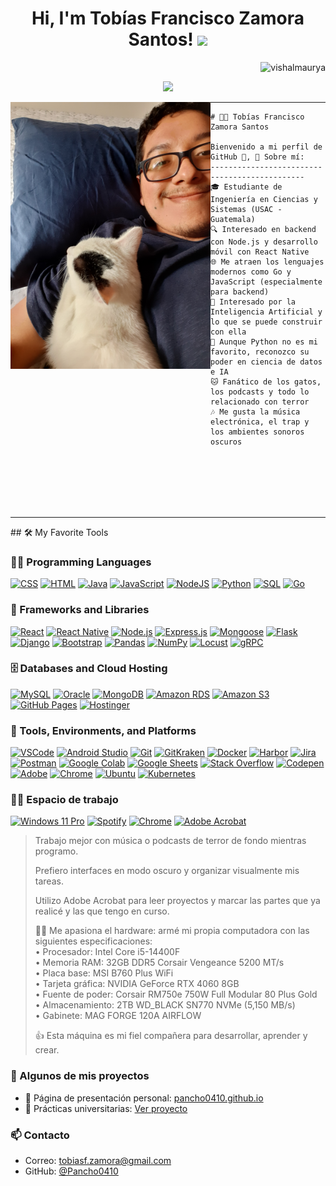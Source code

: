 <h1 align="center">
Hi, I'm Tobías Francisco Zamora Santos!
  <img src="https://media.giphy.com/media/hvRJCLFzcasrR4ia7z/giphy.gif" width="30"></h1>
  <img src="https://komarev.com/ghpvc/?username=I-am-vishalmaurya&label=Profile%20Views&color=0e75b6&style=flat" align='right' alt="vishalmaurya" />
 <!--<img src="https://gpvc.arturio.dev/I-am-vishalmaurya" alt="Profile views" align='right'/> <a href="https://github.com/I-am-vishalmaurya/I-am-vishalmaurya/"> </a>--> 
<br/>

<!-- Typing SVG by DenverCoder1 - https://github.com/DenverCoder1/readme-typing-svg -->
<p align="center">
  <a href="https://github.com/DenverCoder1/readme-typing-svg"><img src="https://readme-typing-svg.herokuapp.com?lines=Computer+Systems+Engineering+Student;Backend+Developer+(Node.js);AI+Enthusiast;Always+Learning+New+Things&center=true&width=450&height=50">
  </a>
</p>

<img align="left" src="https://github.com/Pancho0410/Pancho0410/blob/main/ProfilePancho-01.jpg" alt="Unfortunately I didn't find the author of the pic, feel to open a pull request if found" width="320" />
<hr>

```
# 👨‍💻 Tobías Francisco Zamora Santos

Bienvenido a mi perfil de GitHub 👋, 🚀 Sobre mí:
----------------------------------------------
🎓 Estudiante de Ingeniería en Ciencias y Sistemas (USAC - Guatemala)
🔍 Interesado en backend con Node.js y desarrollo móvil con React Native
🌐 Me atraen los lenguajes modernos como Go y JavaScript (especialmente para backend)
🧠 Interesado por la Inteligencia Artificial y lo que se puede construir con ella
🐍 Aunque Python no es mi favorito, reconozco su poder en ciencia de datos e IA
🐱 Fanático de los gatos, los podcasts y todo lo relacionado con terror
🎶 Me gusta la música electrónica, el trap y los ambientes sonoros oscuros
```

<br>
<br>
<br>
<br>
<br>
<hr>
## 🛠️ My Favorite Tools

### 👨‍💻 Programming Languages

<p>
    <a href="https://github.com/search?q=user%3ADenverCoder1+is%3Arepo+language%3Acss"><img alt="CSS" src="https://img.shields.io/badge/CSS%20-%231572B6.svg?logo=css3&logoColor=white"></a>
    <a href="https://github.com/search?q=user%3ADenverCoder1+is%3Arepo+language%3Ahtml"><img alt="HTML" src="https://img.shields.io/badge/HTML%20-%23E34F26.svg?logo=html5&logoColor=white"></a>
    <a href="https://github.com/search?q=user%3ADenverCoder1+is%3Arepo+language%3Ajava"><img alt="Java" src="https://img.shields.io/badge/Java-%23007396.svg?logo=java&logoColor=white"></a>
    <a href="https://github.com/search?q=user%3ADenverCoder1+is%3Arepo+language%3Ajavascript"><img alt="JavaScript" src="https://img.shields.io/badge/JavaScript%20-%23F7DF1E.svg?logo=javascript&logoColor=black"></a>
    <a href="https://github.com/search?q=user%3ADenverCoder1+is%3Arepo+language%3Ajavascript"><img alt="NodeJS" src="https://img.shields.io/badge/Node.js%20-%2343853D.svg?logo=node.js&logoColor=white"></a>
    <a href="https://github.com/search?q=user%3ADenverCoder1+is%3Arepo+language%3Apython"><img alt="Python" src="https://img.shields.io/badge/Python%20-%2314354C.svg?logo=python&logoColor=white"></a>
    <a href="https://github.com/search?q=user%3ADenverCoder1+is%3Arepo+language%3Asql"><img alt="SQL" src="https://img.shields.io/badge/SQL%20-%23025E8C.svg?logo=amazon-dynamodb&logoColor=white"></a>
<a href="https://github.com/search?q=user%3APancho0410+is%3Arepo+language%3Ago">
  <img alt="Go" src="https://img.shields.io/badge/Go-%2300ADD8.svg?logo=go&logoColor=white">
</a>

### 🧰 Frameworks and Libraries

<p>
  <a href="#"><img alt="React" src="https://img.shields.io/badge/React-20232A?style=for-the-badge&logo=react&logoColor=61DAFB"></a>
  <a href="#"><img alt="React Native" src="https://img.shields.io/badge/React_Native-20232A?style=for-the-badge&logo=react&logoColor=61DAFB"></a>
  <a href="#"><img alt="Node.js" src="https://img.shields.io/badge/Node.js-%2343853D.svg?style=for-the-badge&logo=node.js&logoColor=white"></a>
  <a href="#"><img alt="Express.js" src="https://img.shields.io/badge/Express.js-000000.svg?style=for-the-badge&logo=express&logoColor=white"></a>
  <a href="#"><img alt="Mongoose" src="https://img.shields.io/badge/Mongoose-880000?style=for-the-badge&logo=mongoose&logoColor=white"></a>
  <a href="#"><img alt="Flask" src="https://img.shields.io/badge/Flask-000000?style=for-the-badge&logo=flask&logoColor=white"></a>
  <a href="#"><img alt="Django" src="https://img.shields.io/badge/Django-092E20?style=for-the-badge&logo=django&logoColor=white"></a>
  <a href="#"><img alt="Bootstrap" src="https://img.shields.io/badge/Bootstrap-563D7C?style=for-the-badge&logo=bootstrap&logoColor=white"></a>
  <a href="#"><img alt="Pandas" src="https://img.shields.io/badge/Pandas%20-%23150458.svg?style=for-the-badge&logo=pandas&logoColor=white"></a>
  <a href="#"><img alt="NumPy" src="https://img.shields.io/badge/Numpy%20-%23013243.svg?style=for-the-badge&logo=numpy&logoColor=white"></a>
  <a href="#"><img alt="Locust" src="https://img.shields.io/badge/Locust-00AA00?style=for-the-badge&logo=python&logoColor=white"></a>
  <a href="#"><img alt="gRPC" src="https://img.shields.io/badge/gRPC-0089D6?style=for-the-badge&logo=grpc&logoColor=white"></a>

</p>


### 🗄️ Databases and Cloud Hosting

<p>
  <a href="#"><img alt="MySQL" src="https://img.shields.io/badge/MySQL-00000F?style=for-the-badge&logo=mysql&logoColor=white"></a>
  <a href="#"><img alt="Oracle" src="https://img.shields.io/badge/Oracle-F80000?style=for-the-badge&logo=oracle&logoColor=white"></a>
  <a href="#"><img alt="MongoDB" src="https://img.shields.io/badge/MongoDB-4EA94B?style=for-the-badge&logo=mongodb&logoColor=white"></a>
  <a href="#"><img alt="Amazon RDS" src="https://img.shields.io/badge/AWS_RDS-527FFF?style=for-the-badge&logo=amazon-aws&logoColor=white"></a>
  <a href="#"><img alt="Amazon S3" src="https://img.shields.io/badge/Amazon_S3-F7931E?style=for-the-badge&logo=amazon-aws&logoColor=white"></a>
  <a href="#"><img alt="GitHub Pages" src="https://img.shields.io/badge/GitHub%20Pages-%23327FC7.svg?logo=github&logoColor=white"></a>
  <a href="#"><img alt="Hostinger" src="https://img.shields.io/badge/Hostinger-673DE6?style=for-the-badge&logo=hostinger&logoColor=white"></a>
</p>

### 🧪 Tools, Environments, and Platforms

<p>
  <a href="#"><img alt="VSCode" src="https://img.shields.io/badge/VSCode-0078d7?style=for-the-badge&logo=visual-studio-code&logoColor=white"></a>
  <a href="#"><img alt="Android Studio" src="https://img.shields.io/badge/Android%20Studio-008678?style=for-the-badge&logo=android-studio&logoColor=white"></a>
  <a href="#"><img alt="Git" src="https://img.shields.io/badge/Git-F05033?style=for-the-badge&logo=git&logoColor=white"></a>
  <a href="#"><img alt="GitKraken" src="https://img.shields.io/badge/GitKraken-179287?style=for-the-badge&logo=gitkraken&logoColor=white"></a>
  <a href="#"><img alt="Docker" src="https://img.shields.io/badge/Docker-2496ED?style=for-the-badge&logo=docker&logoColor=white"></a>
  <a href="#"><img alt="Harbor" src="https://img.shields.io/badge/Harbor-607D8B?style=for-the-badge&logo=anchor&logoColor=white"></a>
  <a href="#"><img alt="Jira" src="https://img.shields.io/badge/Jira-0052CC?style=for-the-badge&logo=jira&logoColor=white"></a>
  <a href="#"><img alt="Postman" src="https://img.shields.io/badge/Postman-FF6C37?style=for-the-badge&logo=postman&logoColor=white"></a>
  <a href="#"><img alt="Google Colab" src="https://img.shields.io/badge/Colab-F9AB00?style=for-the-badge&logo=googlecolab&logoColor=white"></a>
  <a href="#"><img alt="Google Sheets" src="https://img.shields.io/badge/Google%20Sheets-34A853?style=for-the-badge&logo=google-sheets&logoColor=white"></a>
  <a href="#"><img alt="Stack Overflow" src="https://img.shields.io/badge/Stack%20Overflow-FE7A16?style=for-the-badge&logo=stack-overflow&logoColor=white"></a>
  <a href="#"><img alt="Codepen" src="https://img.shields.io/badge/Codepen-000000?style=for-the-badge&logo=codepen&logoColor=white"></a>
  <a href="#"><img alt="Adobe" src="https://img.shields.io/badge/Adobe-FE0000?style=for-the-badge&logo=adobe&logoColor=white"></a>
  <a href="#"><img alt="Chrome" src="https://img.shields.io/badge/Chrome-4285F4?style=for-the-badge&logo=google-chrome&logoColor=white"></a>
  <a href="#"><img alt="Ubuntu" src="https://img.shields.io/badge/Ubuntu-E95420?style=for-the-badge&logo=ubuntu&logoColor=white"></a>
  <a href="#"><img alt="Kubernetes" src="https://img.shields.io/badge/Kubernetes-326CE5?style=for-the-badge&logo=kubernetes&logoColor=white"></a>
</p>


### 👨‍💻 Espacio de trabajo

<p>
  <a href="#"><img alt="Windows 11 Pro" src="https://img.shields.io/badge/Windows%2011%20Pro-0078D4?style=for-the-badge&logo=windows11&logoColor=white"></a>
  <a href="#"><img alt="Spotify" src="https://img.shields.io/badge/Spotify-1ED760?style=for-the-badge&logo=spotify&logoColor=white"></a>
  <a href="#"><img alt="Chrome" src="https://img.shields.io/badge/Chrome-4285F4?style=for-the-badge&logo=google-chrome&logoColor=white"></a>
  <a href="#"><img alt="Adobe Acrobat" src="https://img.shields.io/badge/Adobe%20Acrobat-EC1C24?style=for-the-badge&logo=adobeacrobatreader&logoColor=white"></a>
</p>

> Trabajo mejor con música o podcasts de terror de fondo mientras programo.  
>  
> Prefiero interfaces en modo oscuro y organizar visualmente mis tareas.  
>  
> Utilizo Adobe Acrobat para leer proyectos y marcar las partes que ya realicé y las que tengo en curso.  
>  
> 🐱‍👓 Me apasiona el hardware: armé mi propia computadora con las siguientes especificaciones:  
> • Procesador: Intel Core i5-14400F  
> • Memoria RAM: 32GB DDR5 Corsair Vengeance 5200 MT/s  
> • Placa base: MSI B760 Plus WiFi  
> • Tarjeta gráfica: NVIDIA GeForce RTX 4060 8GB  
> • Fuente de poder: Corsair RM750e 750W Full Modular 80 Plus Gold  
> • Almacenamiento: 2TB WD_BLACK SN770 NVMe (5,150 MB/s)  
> • Gabinete: MAG FORGE 120A AIRFLOW  
>  
> 👍 Esta máquina es mi fiel compañera para desarrollar, aprender y crear.



### 📂 Algunos de mis proyectos
- 🧾 Página de presentación personal: [pancho0410.github.io](https://pancho0410.github.io/)
- 📘 Prácticas universitarias: [Ver proyecto](https://pancho0410.github.io/Practicas_iniciales_202002873/)

### 📫 Contacto
- Correo: tobiasf.zamora@gmail.com
- GitHub: [@Pancho0410](https://github.com/Pancho0410)





